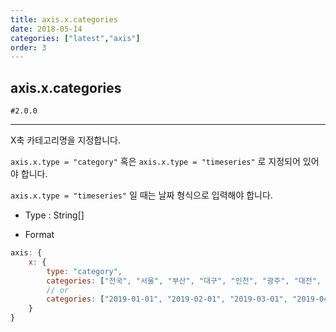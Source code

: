 ```yaml
---
title: axis.x.categories
date: 2018-05-14
categories: ["latest","axis"]
order: 3
---
```


## axis.x.categories

`#2.0.0`

---

X축 카테고리명을 지정합니다.

`axis.x.type = "category"` 혹은 `axis.x.type = "timeseries"` 로 지정되어 있어야 합니다.

`axis.x.type = "timeseries"` 일 때는 날짜 형식으로 입력해야 합니다.

* Type : String[]

* Format
```javascript
axis: {
	x: {
		type: "category",
		categories: ["전국", "서울", "부산", "대구", "인천", "광주", "대전", "울산", "세종", "경기", "강원", "충북", "충남", "전북", "전남", "경북", "경남", "제주"]
		// or 
		categories: ["2019-01-01", "2019-02-01", "2019-03-01", "2019-04-01", "2019-05-01"]
	}
}
```

